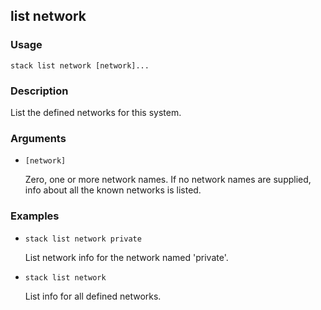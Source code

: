 ## list network

### Usage

`stack list network [network]...`

### Description

List the defined networks for this system.

### Arguments

* `[network]`

   Zero, one or more network names. If no network names are supplied,
	info about all the known networks is listed.


### Examples

* `stack list network private`

   List network info for the network named 'private'.

* `stack list network`

   List info for all defined networks.



